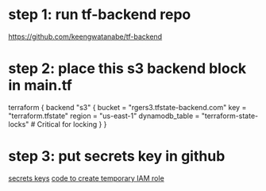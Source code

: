 # step 1: run tf-backend repo
https://github.com/keengwatanabe/tf-backend

# step 2: place this s3 backend block in main.tf
terraform {
  backend "s3" {
    bucket = "rgers3.tfstate-backend.com"
    key = "terraform.tfstate"
    region = "us-east-1"
    dynamodb_table = "terraform-state-locks"  # Critical for locking
  }
}

# step 3: put secrets key in github
[secrets keys](accesskeys.md)
[code to create temporary IAM role](bootstrap-tf.md)


